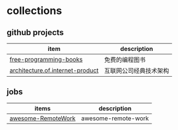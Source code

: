 # collections

## github projects

| item                                                                                               | description            |
| -------------------------------------------------------------------------------------------------- | ---------------------- |
| [free-programming-books](https://github.com/EbookFoundation/free-programming-books)                | 免费的编程图书         |
| [architecture.of.internet-product](https://github.com/davideuler/architecture.of.internet-product) | 互联网公司经典技术架构 |

## jobs

| items                                                                | description         |
| -------------------------------------------------------------------- | ------------------- |
| [awesome-RemoteWork](https://github.com/skypesky/awesome-RemoteWork) | awesome-remote-work |